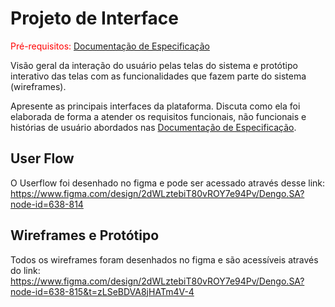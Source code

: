 
# Projeto de Interface

<span style="color:red">Pré-requisitos: <a href="2-Especificação do Projeto.md"> Documentação de Especificação</a></span>

Visão geral da interação do usuário pelas telas do sistema e protótipo interativo das telas com as funcionalidades que fazem parte do sistema (wireframes).

 Apresente as principais interfaces da plataforma. Discuta como ela foi elaborada de forma a atender os requisitos funcionais, não funcionais e histórias de usuário abordados nas <a href="2-Especificação do Projeto.md"> Documentação de Especificação</a>.

## User Flow

O Userflow foi desenhado no figma e pode ser acessado através desse link: 
https://www.figma.com/design/2dWLztebiT80vROY7e94Pv/Dengo.SA?node-id=638-814

## Wireframes e Protótipo

Todos os wireframes foram desenhados no figma e são acessíveis através do link:
https://www.figma.com/design/2dWLztebiT80vROY7e94Pv/Dengo.SA?node-id=638-815&t=zLSeBDVA8jHATm4V-4